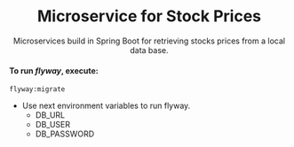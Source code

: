 <h1 align="center">Microservice for Stock Prices</h1>
<p align="center">Microservices build in Spring Boot for retrieving stocks prices from a local data base.</p>


#### To run _flyway_, execute:

`flyway:migrate`
* Use next environment variables to run flyway.
  * DB_URL
  * DB_USER
  * DB_PASSWORD

